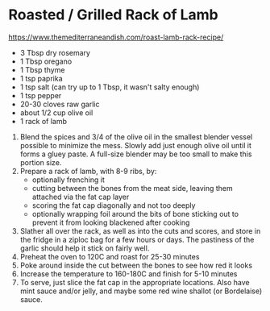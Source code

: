 # Roasted / Grilled Rack of Lamb

https://www.themediterraneandish.com/roast-lamb-rack-recipe/

* 3 Tbsp dry rosemary
* 1 Tbsp oregano
* 1 Tbsp thyme
* 1 tsp paprika
* 1 tsp salt (can try up to 1 Tbsp, it wasn't salty enough)
* 1 tsp pepper
* 20-30 cloves raw garlic
* about 1/2 cup olive oil
* 1 rack of lamb

1. Blend the spices and 3/4 of the olive oil in the smallest blender vessel possible to minimize the mess. Slowly add
   just enough olive oil until it forms a gluey paste. A full-size blender may be too small to make this portion size.
2. Prepare a rack of lamb, with 8-9 ribs, by:
    * optionally frenching it
    * cutting between the bones from the meat side, leaving them attached via the fat cap layer
    * scoring the fat cap diagonally and not too deeply
    * optionally wrapping foil around the bits of bone sticking out to prevent it from looking blackened after cooking
3. Slather all over the rack, as well as into the cuts and scores, and store in the fridge in a ziploc bag for a few
   hours or days. The pastiness of the garlic should help it stick on fairly well.
4. Preheat the oven to 120C and roast for 25-30 minutes
5. Poke around inside the cut between the bones to see how red it looks
6. Increase the temperature to 160-180C and finish for 5-10 minutes
7. To serve, just slice the fat cap in the appropriate locations. Also have mint sauce and/or jelly, and maybe some
   red wine shallot (or Bordelaise) sauce.